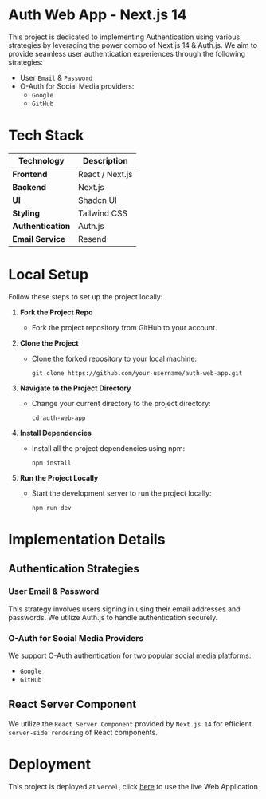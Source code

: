 # Auth Web App - Next.js 14

This project is dedicated to implementing Authentication using various strategies by leveraging the power combo of Next.js 14 & Auth.js. We aim to provide seamless user authentication experiences through the following strategies:

- User `Email` & `Password`
- O-Auth for Social Media providers:
  - `Google`
  - `GitHub`

# Tech Stack

| Technology         | Description     |
| ------------------ | --------------- |
| **Frontend**       | React / Next.js |
| **Backend**        | Next.js         |
| **UI**             | Shadcn UI       |
| **Styling**        | Tailwind CSS    |
| **Authentication** | Auth.js         |
| **Email Service**  | Resend          |

# Local Setup

Follow these steps to set up the project locally:

1. **Fork the Project Repo**

   - Fork the project repository from GitHub to your account.

2. **Clone the Project**

   - Clone the forked repository to your local machine:
     ```
     git clone https://github.com/your-username/auth-web-app.git
     ```

3. **Navigate to the Project Directory**

   - Change your current directory to the project directory:
     ```
     cd auth-web-app
     ```

4. **Install Dependencies**

   - Install all the project dependencies using npm:
     ```
     npm install
     ```

5. **Run the Project Locally**
   - Start the development server to run the project locally:
     ```
     npm run dev
     ```

# Implementation Details

## Authentication Strategies

### User Email & Password

This strategy involves users signing in using their email addresses and passwords. We utilize Auth.js to handle authentication securely.

### O-Auth for Social Media Providers

We support O-Auth authentication for two popular social media platforms:

- `Google`
- `GitHub`

## React Server Component

We utilize the `React Server Component` provided by `Next.js 14` for efficient `server-side rendering` of React components.

# Deployment

This project is deployed at `Vercel`, click [here](https://auth-web-app-xi.vercel.app) to use the live Web Application
